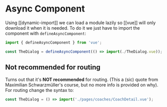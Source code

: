 # Async Component
Using [[dynamic-import]] we can load a module lazily so [[vue]] will only download it when it is needed. To do it we just have to import the component with `defineAsyncComponent`:

```js
import { defineAsyncComponent } from 'vue';

const TheDialog = defineAsyncComponent(() => import(./TheDialog.vue));
```

## Not recommended for routing
Turns out that it's **NOT recommended** for routing. (This a (sic) quote from Maximilian Schwarzmüller's course, but no more info is provided on why). For routing change the syntax to:

```js
const TheDialog = () => import('./pages/coaches/CoachDetail.vue');
```
